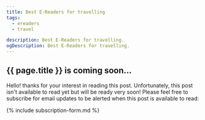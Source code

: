 ```yaml
---
title: Best E-Readers for travelling
tags:
  - ereaders
  - travel

description: Best E-Readers for travelling.
ogDescription: Best E-Readers for travelling.
---
```


## {{ page.title }} is coming soon...

<!--more-->

Hello! thanks for your interest in reading this post. Unfortunately, this post isn't available to read yet but will be ready very soon! 
Please feel free to subscribe for email updates to be alerted when this post is available to read:

{% include subscription-form.md %}